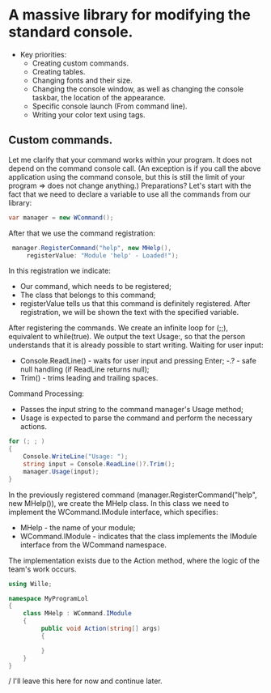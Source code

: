 # A massive library for modifying the standard console.
- Key priorities:
  - Creating custom commands.
  - Creating tables.
  - Changing fonts and their size.
  - Changing the console window, as well as changing the console taskbar, the location of the appearance.
  - Specific console launch (From command line).
  - Writing your color text using tags.
 
## Custom commands.
Let me clarify that your command works within your program. It does not depend on the command console call. (An exception is if you call the above application using the command console, but this is still the limit of your program => does not change anything.) Preparations? Let's start with the fact that we need to declare a variable to use all the commands from our library:
```C#
var manager = new WCommand();
```
After that we use the command registration:
```C#
 manager.RegisterCommand("help", new MHelp(),
     registerValue: "Module 'help' - Loaded!");
```
In this registration we indicate:
- Our command, which needs to be registered;
- The class that belongs to this command;
- registerValue tells us that this command is definitely registered. After registration, we will be shown the text with the specified variable.
  
After registering the commands. We create an infinite loop for (;;), equivalent to while(true). We output the text Usage:, so that the person understands that it is already possible to start writing.
Waiting for user input:
- Console.ReadLine() - waits for user input and pressing Enter;
-.? - safe null handling (if ReadLine returns null);
- Trim() - trims leading and trailing spaces.

Command Processing:
- Passes the input string to the command manager's Usage method;
- Usage is expected to parse the command and perform the necessary actions.
```C#
for (; ; )
{
    Console.WriteLine("Usage: ");
    string input = Console.ReadLine()?.Trim();
    manager.Usage(input);
}
```
In the previously registered command (manager.RegisterCommand("help", new MHelp()), we create the MHelp class.
In this class we need to implement the WCommand.IModule interface, which specifies:
- MHelp - the name of your module;
- WCommand.IModule - indicates that the class implements the IModule interface from the WCommand namespace.

The implementation exists due to the Action method, where the logic of the team's work occurs.
```C#
using Wille;

namespace MyProgramLol
{
    class MHelp : WCommand.IModule
    {
         public void Action(string[] args)
         {

         }
    }
}
```



/ I'll leave this here for now and continue later.

